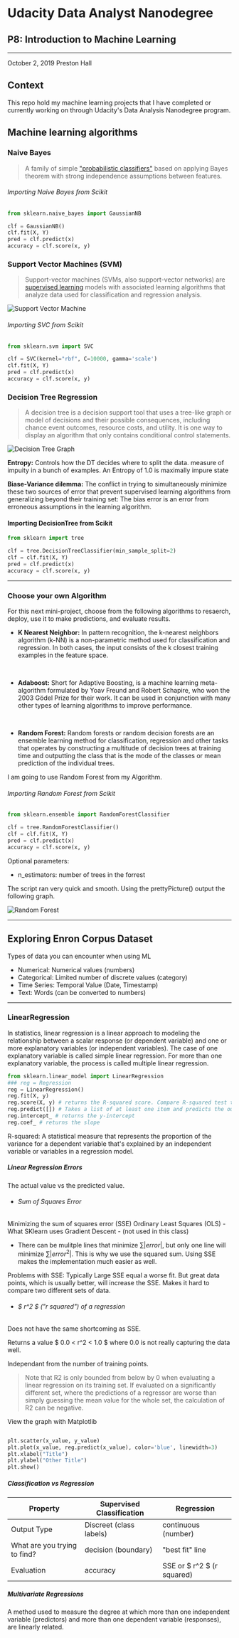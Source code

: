 # Udacity Data Analyst Nanodegree
## P8: Introduction to Machine Learning
---
October 2, 2019
Preston Hall


## Context

This repo hold my machine learning projects that I have completed or currently working on through Udacity's Data Analysis Nanodegree program. 

## Machine learning algorithms 

### Naive Bayes
> A family of simple ["probabilistic classifiers"](https://en.wikipedia.org/wiki/Probabilistic_classification) based on applying Bayes theorem with strong independence assumptions between features. 

###### Importing Naive Bayes from Scikit

 ```python
from sklearn.naive_bayes import GaussianNB

clf = GaussianNB() 
clf.fit(X, Y)    
pred = clf.predict(x)
accuracy = clf.score(x, y)

 ```

 ### Support Vector Machines (SVM)

 > Support-vector machines (SVMs, also support-vector networks) are [supervised learning](https://en.wikipedia.org/wiki/Supervised_learning) models with associated learning algorithms that analyze data used for classification and regression analysis. 

![Support Vector Machine](images/support_vector_machine.png)

 ###### Importing SVC from Scikit

```python
from sklearn.svm import SVC

clf = SVC(kernel="rbf", C=10000, gamma='scale')
clf.fit(X, Y)    
pred = clf.predict(x)
accuracy = clf.score(x, y)
```

### Decision Tree Regression

> A decision tree is a decision support tool that uses a tree-like graph or model of decisions and their possible consequences, including chance event outcomes, resource costs, and utility. It is one way to display an algorithm that only contains conditional control statements.

![Decision Tree Graph](images/decision_tree.png)

**Entropy:** Controls how the DT decides where to split the data. measure of impuity in a bunch of examples. An Entropy of 1.0 is maximally impure state

**Biase-Variance dilemma:** The conflict in trying to simultaneously minimize these two sources of error that prevent supervised learning algorithms from generalizing beyond their training set: The bias error is an error from erroneous assumptions in the learning algorithm. 

#### Importing DecisionTree from Scikit

```python
from sklearn import tree

clf = tree.DecisionTreeClassifier(min_sample_split=2)
clf = clf.fit(X, Y)
pred = clf.predict(x)
accuracy = clf.score(x, y)
```

---

### Choose your own Algorithm

For this next mini-project, choose from the following algorithms to resaerch,  deploy, use it to make predictions, and evaluate results.

- **K Nearest Neighbor:** In pattern recognition, the k-nearest neighbors algorithm (k-NN) is a non-parametric method used for classification and regression. In both cases, the input consists of the k closest training examples in the feature space.
<br>

- **Adaboost:** Short for Adaptive Boosting, is a machine learning meta-algorithm formulated by Yoav Freund and Robert Schapire, who won the 2003 Gödel Prize for their work. It can be used in conjunction with many other types of learning algorithms to improve performance.
<br>

- **Random Forest:** Random forests or random decision forests are an ensemble learning method for classification, regression and other tasks that operates by constructing a multitude of decision trees at training time and outputting the class that is the mode of the classes or mean prediction of the individual trees.

I am going to use Random Forest from my Algorithm. 

 ###### Importing Random Forest from Scikit

```python
from sklearn.ensemble import RandomForestClassifier

clf = tree.RandomForestClassifier()
clf = clf.fit(X, Y)
pred = clf.predict(x)
accuracy = clf.score(x, y)
```
Optional parameters:
- n_estimators: number of trees in the forrest

The script ran very quick and smooth. Using the prettyPicture() output the following graph. 

![Random Forest](images/random_forest_results.png)

---

## Exploring Enron Corpus Dataset

Types of data you can encounter when using ML
- Numerical: Numerical values (numbers)
- Categorical: Limited number of discrete values (category)
- Time Series: Temporal Value (Date, Timestamp)
- Text: Words (can be converted to numbers)

---

### LinearRegression

In statistics, linear regression is a linear approach to modeling the relationship between a scalar response (or dependent variable) and one or more explanatory variables (or independent variables). The case of one explanatory variable is called simple linear regression. For more than one explanatory variable, the process is called multiple linear regression.


```python
from sklearn.linear_model import LinearRegression
### reg = Regression
reg = LinearRegression()
reg.fit(X, y) 
reg.score(X, y) # returns the R-squared score. Compare R-squared test to R-squared training data.
reg.predict([]) # Takes a list of at least one item and predicts the outcome. 
reg.intercept_ # returns the y-intercept
reg.coef_ # returns the slope


```

R-squared: A statistical measure that represents the proportion of the variance for a dependent variable that's explained by an independent variable or variables in a regression model. 

##### Linear Regression Errors
The actual value vs the predicted value. 

- ###### Sum of Squares Error
Minimizing the sum of squares error (SSE)
Ordinary Least Squares (OLS) - What SKlearn uses
Gradient Descent - (not used in this class)

* There can be mulitple lines that minimize $\sum|error|$, but only one line will minimize $\sum|error^2|$. This is why we use the squared sum. 
Using SSE makes the implementation much easier as well. 

Problems with SSE: Typically Large SSE equal a worse fit. But great data points, which is usually better, will increase the SSE. Makes it hard to compare two different sets of data. 

- ###### $ r^2 $ ("r squared") of a regression
Does not have the same shortcoming as SSE. 

Returns a value  $ 0.0 < r^2 < 1.0 $ where 0.0 is not really capturing the data well.

Independant from the number of training points. 

> Note that R2 is only bounded from below by 0 when evaluating a linear regression on its training set. If evaluated on a significantly different set, where the predictions of a regressor are worse than simply guessing the mean value for the whole set, the calculation of R2 can be negative.

View the graph with Matplotlib
```python

plt.scatter(x_value, y_value)
plt.plot(x_value, reg.predict(x_value), color='blue', linewidth=3)
plt.xlabel("Title")
plt.ylabel("Other Title")
plt.show()
```

##### Classification vs Regression

| Property | Supervised Classification | Regression|
|---|---|---|
| Output Type | Discreet (class labels) | continuous (number) | 
| What are you trying to find? | decision (boundary) |  "best fit" line |
| Evaluation | accuracy | SSE or $ r^2 $ (r squared) |

##### Multivariate Regressions

A method used to measure the degree at which more than one independent variable (predictors) and more than one dependent variable (responses), are linearly related.